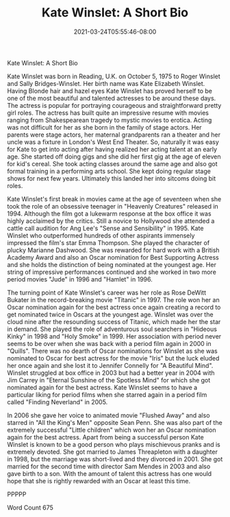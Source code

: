﻿---
title: "Kate Winslet: A Short Bio"
date: 2021-03-24T05:55:46-08:00
description: "TXT Tips for Web Success"
featured_image: "/images/TXT.jpg"
tags: ["TXT"]
---

Kate Winslet: A Short Bio

Kate Winslet was born in Reading, U.K. on October 5, 1975 to Roger Winslet and Sally Bridges-Winslet. Her birth name was Kate Elizabeth Winslet. Having Blonde hair and hazel eyes Kate Winslet has proved herself to be one of the most beautiful and talented actresses to be around these days. The actress is popular for portraying courageous and straightforward pretty girl roles. The actress has built quite an impressive resume with movies ranging from Shakespearean tragedy to mystic movies to erotica. Acting was not difficult for her as she born in the family of stage actors. Her parents were stage actors, her maternal grandparents ran a theater and her uncle was a fixture in London's West End Theater. So, naturally it was easy for Kate to get into acting after having realized her acting talent at an early age. She started off doing gigs and she did her first gig at the age of eleven for kid's cereal. She took acting classes around the same age and also got formal training in a performing arts school. She kept doing regular stage shows for next few years. Ultimately this landed her into sitcoms doing bit roles. 

Kate Winslet's first break in movies came at the age of seventeen when she took the role of an obsessive teenager in "Heavenly Creatures" released in 1994. Although the film got a lukewarm response at the box office it was highly acclaimed by the critics. Still a novice to Hollywood she attended a cattle call audition for Ang Lee's "Sense and Sensibility" in 1995. Kate Winslet who outperformed hundreds of other aspirants immensely impressed the film's star Emma Thompson. She played the character of plucky Marianne Dashwood. She was rewarded for hard work with a British Academy Award and also an Oscar nomination for Best Supporting Actress and she holds the distinction of being nominated at the youngest age. Her string of impressive performances continued and she worked in two more period movies "Jude" in 1996 and "Hamlet" in 1996.

The turning point of Kate Winslet's career was her role as Rose DeWitt Bukater in the record-breaking movie "Titanic" in 1997. The role won her an Oscar nomination again for the best actress once again creating a record to get nominated twice in Oscars at the youngest age. Winslet was over the cloud nine after the resounding success of Titanic, which made her the star in demand. She played the role of adventurous soul searchers in "Hideous Kinky" in 1998 and "Holy Smoke" in 1999. Her association with period never seems to be over when she was back with a period film again in 2000 in "Quills". There was no dearth of Oscar nominations for Winslet as she was nominated to Oscar for best actress for the movie "Iris" but the luck eluded her once again and she lost it to Jennifer Connelly for "A Beautiful Mind". Winslet struggled at box office in 2003 but had a better year in 2004 with Jim Carrey in "Eternal Sunshine of the Spotless Mind" for which she got nominated again for the best actress. Kate Winslet seems to have a particular liking for period films when she starred again in a period film called "Finding Neverland" in 2005. 

In 2006 she gave her voice to animated movie "Flushed Away" and also starred in "All the King's Men" opposite Sean Penn. She was also part of the extremely successful "Little children" which won her an Oscar nomination again for the best actress. 
Apart from being a successful person Kate Winslet is known to be a good person who plays mischievous pranks and is extremely devoted. She got married to James Threapleton with a daughter in 1998, but the marriage was short-lived and they divorced in 2001. She got married for the second time with director Sam Mendes in 2003 and also gave birth to a son. With the amount of talent this actress has one would hope that she is rightly rewarded with an Oscar at least this time.

PPPPP

Word Count 675

